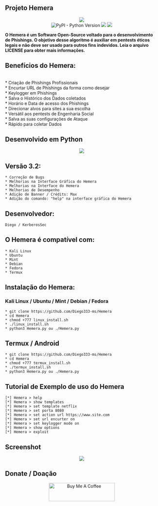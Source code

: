 ## Projeto Hemera

<p align="center"><img src="https://i.imgur.com/GzkacAd.png"><br>
<img alt="PyPI - Python Version" src="https://img.shields.io/pypi/pyversions/c"> <img src="https://img.shields.io/badge/Hemera-Phishing-blueviolet"> <img src="https://img.shields.io/badge/Versão-3.2-green"></p>

<p><strong>O Hemera é um Software Open-Source voltado para o desenvolvimento de Phishings. O objetivo desse algoritmo é auxiliar em pentests éticos legais e não deve ser usado para outros fins indevidos. Leia o arquivo LICENSE para obter mais informações.</strong></p>

## Benefícios do Hemera:
<br>
* Criação de Phishings Profissionais
<br>
* Encurtar URL de Phishings da forma como desejar
<br>
* Keylogger em Phishings
<br>
* Salva o Histórico dos Dados coletados
<br>
* Horário e Data de acesso dos Phishings
<br>
* Direcionar alvos para sites a sua escolha
<br>
* Versátil aos pentests de Engenharia Social
<br>
* Salva as suas configurações de Ataque
<br>
* Rápido para coletar Dados

## Desenvolvido em Python

<p align="center"><img src="https://upload.wikimedia.org/wikipedia/commons/thumb/f/f8/Python_logo_and_wordmark.svg/1024px-Python_logo_and_wordmark.svg.png"></p>

## Versão 3.2:
```
* Correção de Bugs
* Melhorias na Interface Gráfica do Hemera
* Melhorias na Interface do Hemera
* Melhorias de Desempenho
* Adição de Banner / Crédits: Max
* Adição do comando: "help" na interface gráfica do Hemera
```
## Desenvolvedor:

```
Diego / KerberosSec
```

## O Hemera é compatível com:

```
* Kali Linux
* Ubuntu
* Mint
* Debian
* Fedora
* Termux
```

## Instalação do Hemera:

### Kali Linux / Ubuntu / Mint / Debian / Fedora

```
* git clone https://github.com/Diego333-ms/Hemera
* cd Hemera
* chmod +777 linux_install.sh
* ./linux_install.sh
* python3 Hemera.py ou ./Hemera.py
```

## Termux / Android

```
* git clone https://github.com/Diego333-ms/Hemera
* cd Hemera
* chmod +777 termux_install.sh
* ./termux_install.sh
* python3 Hemera.py ou ./Hemera.py
```
## Tutorial de Exemplo de uso do Hemera

```
[*] Hemera > help
[*] Hemera > show templates
[*] Hemera > set template netflix
[*] Hemera > set porta 8080
[*] Hemera > set action url https://www.site.com
[*] Hemera > set url encurter on
[*] Hemera > set keylogger mode on
[*] Hemera > show options
[*] Hemera > exploit
```
## Screenshot

<p align="center"><img src="https://i.imgur.com/riVwuDC.png"><br>

## Donate / Doação

<p align="center"><a href="https://www.buymeacoffee.com/KerberosSec" target="_blank"><img src="https://cdn.buymeacoffee.com/buttons/v2/arial-yellow.png" alt="Buy Me A Coffee" style="height: 60px !important;width: 217px !important;" ></a></p>
